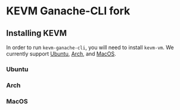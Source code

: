 # KEVM Ganache-CLI fork

## Installing KEVM
In order to run `kevm-ganache-cli`, you will need to install `kevm-vm`.
We currently support [Ubuntu](#Ubuntu), [Arch](#Arch), and [MacOS](#MacOS).

### Ubuntu

### Arch

### MacOS